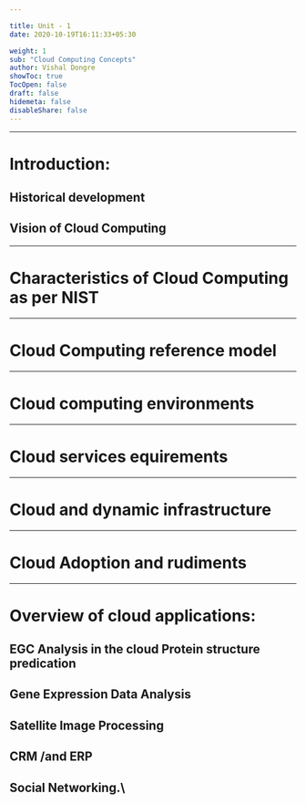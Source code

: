 ```yaml
---

title: Unit - 1
date: 2020-10-19T16:11:33+05:30

weight: 1
sub: "Cloud Computing Concepts"
author: Vishal Dongre
showToc: true
TocOpen: false
draft: false
hidemeta: false
disableShare: false
---
```



---

# Introduction: 
## Historical development

## Vision of Cloud Computing

---

# Characteristics of Cloud Computing as per NIST
---

# Cloud Computing reference model
---

# Cloud computing environments
---

# Cloud services equirements
---

# Cloud and dynamic infrastructure
---

# Cloud Adoption and rudiments

---

# Overview of cloud applications: 
## EGC Analysis in the cloud Protein structure predication
## Gene Expression Data Analysis
## Satellite Image Processing
## CRM /and ERP
## Social Networking.\